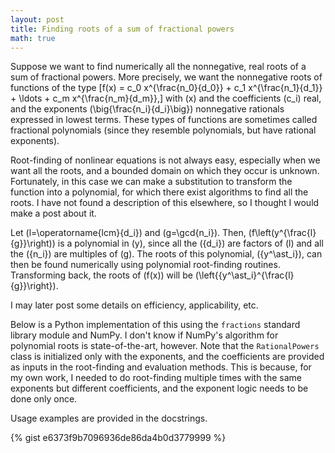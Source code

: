 ```yaml
---
layout: post
title: Finding roots of a sum of fractional powers
math: true
---
```


Suppose we want to find numerically all the nonnegative, real roots of a sum of fractional powers. More precisely, we want the nonnegative roots of functions of the type
\[f(x) = c_0 x^{\frac{n_0}{d_0}} + c_1 x^{\frac{n_1}{d_1}} + \ldots + c_m x^{\frac{n_m}{d_m}},\]
with \(x\) and the coefficients \(c_i\) real, and the exponents \(\big\{\frac{n_i}{d_i}\big\}\) nonnegative rationals expressed in lowest terms. These types of functions are sometimes called fractional polynomials (since they resemble polynomials, but have rational exponents).

Root-finding of nonlinear equations is not always easy, especially when we want all the roots, and a bounded domain on which they occur is unknown. Fortunately, in this case we can make a substitution to transform the function into a polynomial, for which there exist algorithms to find all the roots. I have not found a description of this elsewhere, so I thought I would make a post about it.

Let \(l=\operatorname{lcm}\{d_i\}\) and \(g=\gcd\{n_i\}\). Then, \(f\left(y^{\frac{l}{g}}\right)\) is a polynomial in \(y\), since all the \(\{d_i\}\) are factors of \(l\) and all the \(\{n_i\}\) are multiples of \(g\). The roots of this polynomial, \(\{y^\ast_i\}\), can then be found numerically using polynomial root-finding routines. Transforming back, the roots of \(f(x)\) will be \(\left\{{y^\ast_i}^{\frac{l}{g}}\right\}\).

I may later post some details on efficiency, applicability, etc.

Below is a Python implementation of this using the `fractions` standard library module and NumPy. I don't know if NumPy's algorithm for polynomial roots is state-of-the-art, however. Note that the `RationalPowers` class is initialized only with the exponents, and the coefficients are provided as inputs in the root-finding and evaluation methods. This is because, for my own work, I needed to do root-finding multiple times with the same exponents but different coefficients, and the exponent logic needs to be done only once.

Usage examples are provided in the docstrings.

{% gist e6373f9b7096936de86da4b0d3779999 %}
